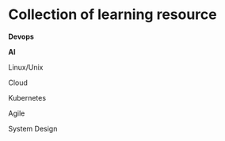 # Collection of learning resource

**Devops**

**AI**

Linux/Unix

Cloud

Kubernetes

Agile

System Design


